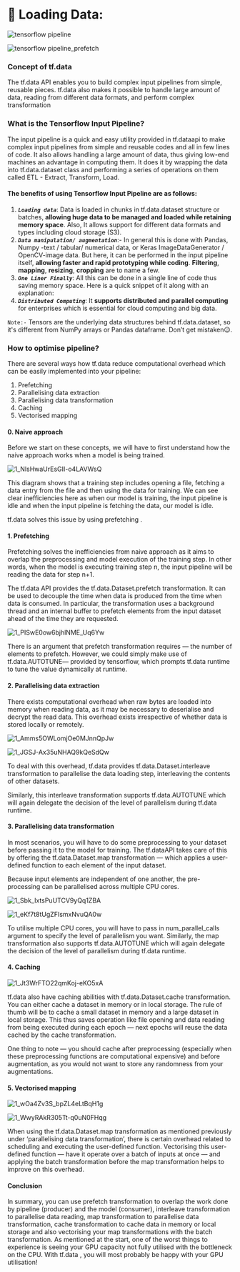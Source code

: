# 🚚 Loading Data:
![tensorflow pipeline](https://user-images.githubusercontent.com/86042628/155850400-f02bb033-eab8-48fb-b013-93e895aa5b2f.PNG)

![tensorflow pipeline_prefetch](https://user-images.githubusercontent.com/86042628/155850416-0c5cc919-39f5-4015-bc05-bee6fd16037f.PNG)

### Concept of tf.data
The tf.data API enables you to build complex input pipelines from simple, reusable pieces. tf.data also makes it possible to handle large amount of data, reading from different data formats, and perform complex transformation

### What is the Tensorflow Input Pipeline?
The input pipeline is a quick and easy utility provided in tf.dataapi to make complex input pipelines from simple and reusable codes and all in few lines of code. It also allows handling a large amount of data, thus giving low-end machines an advantage in computing them.
It does it by wrapping the data into tf.data.dataset class and performing a series of operations on them called ETL - Extract, Transform, Load.

#### The benefits of using **Tensorflow Input Pipeline** are as follows:
1. ***`Loading data`***: Data is loaded in chunks in tf.data.dataset structure or batches, **allowing huge data to be managed and loaded while retaining memory space**. Also, It allows support for different data formats and types including cloud storage (S3).
2. ***`Data manipulation/ augmentation`***:- In general this is done with Pandas, Numpy -text / tabular/ numerical data, or Keras ImageDataGenerator / OpenCV-image data. But here, it can be performed in the input pipeline itself, **allowing faster and rapid prototyping while coding**. **Filtering**, **mapping**, **resizing**, **cropping** are to name a few.
3. ***`One Liner Finally`***: All this can be done in a single line of code thus saving memory space. Here is a quick snippet of it along with an explanation:
4. ***`Distributed Computing`***: It **supports distributed and parallel computing** for enterprises which is essential for cloud computing and big data.

`Note:-` Tensors are the underlying data structures behind tf.data.dataset, so it's different from NumPy arrays or Pandas dataframe. Don’t get mistaken😉.

### How to optimise pipeline?
There are several ways how tf.data reduce computational overhead which can be easily implemented into your pipeline:

1. Prefetching
2. Parallelising data extraction
3. Parallelising data transformation
4. Caching
5. Vectorised mapping

#### 0. Naive approach
Before we start on these concepts, we will have to first understand how the naive approach works when a model is being trained.

![1_NlsHwaUrEsGII-o4LAVWsQ](https://user-images.githubusercontent.com/86042628/155850492-745a05d3-6abc-49b5-aa97-49fdf6df411f.png)


This diagram shows that a training step includes opening a file, fetching a data entry from the file and then using the data for training. We can see clear inefficiencies here as when our model is training, the input pipeline is idle and when the input pipeline is fetching the data, our model is idle.

tf.data solves this issue by using prefetching .

#### 1. Prefetching
Prefetching solves the inefficiencies from naive approach as it aims to overlap the preprocessing and model execution of the training step. In other words, when the model is executing training step n, the input pipeline will be reading the data for step n+1.

The tf.data API provides the tf.data.Dataset.prefetch transformation. It can be used to decouple the time when data is produced from the time when data is consumed. In particular, the transformation uses a background thread and an internal buffer to prefetch elements from the input dataset ahead of the time they are requested.

![1_PISwE0ow6bjhlNME_Uq6Yw](https://user-images.githubusercontent.com/86042628/155850496-cdcc6b70-8652-4eb8-a36d-8dd71b3ecaca.png)


There is an argument that prefetch transformation requires — the number of elements to prefetch. However, we could simply make use of tf.data.AUTOTUNE— provided by tensorflow, which prompts tf.data runtime to tune the value dynamically at runtime.


#### 2. Parallelising data extraction
There exists computational overhead when raw bytes are loaded into memory when reading data, as it may be necessary to deserialise and decrypt the read data. This overhead exists irrespective of whether data is stored locally or remotely.

![1_Amms5OWLomjOe0MJnnQpJw](https://user-images.githubusercontent.com/86042628/155850505-cc1d7075-0d05-4c7a-a935-31e81dee91d7.png)


![1_JGSJ-Ax35uNHAQ9kQeSdQw](https://user-images.githubusercontent.com/86042628/155850508-724eba8b-139b-47cb-8adb-428f95456194.png)


To deal with this overhead, tf.data provides tf.data.Dataset.interleave transformation to parallelise the data loading step, interleaving the contents of other datasets.

Similarly, this interleave transformation supports tf.data.AUTOTUNE which will again delegate the decision of the level of parallelism during tf.data runtime.

#### 3. Parallelising data transformation
In most scenarios, you will have to do some preprocessing to your dataset before passing it to the model for training. The tf.dataAPI takes care of this by offering the tf.data.Dataset.map transformation — which applies a user-defined function to each element of the input dataset.

Because input elements are independent of one another, the pre-processing can be parallelised across multiple CPU cores.

![1_Sbk_IxtsPuUTCV9yQq1ZBA](https://user-images.githubusercontent.com/86042628/155850522-868f32ba-f36c-45bd-9514-f612adf59005.png)

![1_eKf7t8tUgZFIsmxNvuQA0w](https://user-images.githubusercontent.com/86042628/155850525-60b52def-d7e9-4bea-9595-af5756e62820.png)

To utilise multiple CPU cores, you will have to pass in num_parallel_calls argument to specify the level of parallelism you want. Similarly, the map transformation also supports tf.data.AUTOTUNE which will again delegate the decision of the level of parallelism during tf.data runtime.

#### 4. Caching
![1_Jt3WrFTO22qmKoj-eKO5xA](https://user-images.githubusercontent.com/86042628/155850531-c594fc1b-0797-433c-834c-b67d1bf43c9d.png)

tf.data also have caching abilities with tf.data.Dataset.cache transformation. You can either cache a dataset in memory or in local storage. The rule of thumb will be to cache a small dataset in memory and a large dataset in local storage. This thus saves operation like file opening and data reading from being executed during each epoch — next epochs will reuse the data cached by the cache transformation.

One thing to note — you should cache after preprocessing (especially when these preprocessing functions are computational expensive) and before augmentation, as you would not want to store any randomness from your augmentations.

#### 5. Vectorised mapping
![1_wOa4Zv3S_bpZL4eLtBqH1g](https://user-images.githubusercontent.com/86042628/155850539-ff112633-b8c9-423e-9a7b-3bd8a619c0d9.png)

![1_WwyRAkR305Tt-q0uN0FHqg](https://user-images.githubusercontent.com/86042628/155850542-009c40c8-8e03-4b18-830a-975f711a6588.png)

When using the tf.data.Dataset.map transformation as mentioned previously under ‘parallelising data transformation’, there is certain overhead related to scheduling and executing the user-defined function. Vectorising this user-defined function — have it operate over a batch of inputs at once — and applying the batch transformation before the map transformation helps to improve on this overhead.

#### Conclusion
In summary, you can use prefetch transformation to overlap the work done by pipeline (producer) and the model (consumer), interleave transformation to parallelise data reading, map transformation to parallelise data transformation, cache transformation to cache data in memory or local storage and also vectorising your map transformations with the batch transformation.
As mentioned at the start, one of the worst things to experience is seeing your GPU capacity not fully utilised with the bottleneck on the CPU. With tf.data , you will most probably be happy with your GPU utilisation!
